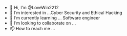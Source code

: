 - 👋 Hi, I’m @LoveWin2212
- 👀 I’m interested in ...Cyber Security and Ethical Hacking
- 🌱 I’m currently learning ... Software engineer
- 💞️ I’m looking to collaborate on ...
- 📫 How to reach me ...

<!---
LoveWin2212/LoveWin2212 is a ✨ special ✨ repository because its `README.md` (this file) appears on your GitHub profile.
You can click the Preview link to take a look at your changes.
--->
